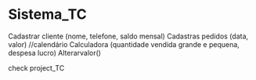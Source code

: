 # Sistema_TC

Cadastrar cliente (nome, telefone, saldo mensal)
Cadastras pedidos (data, valor) //calendário
Calculadora (quantidade vendida grande e pequena, despesa lucro)
Alterarvalor()

check project_TC
